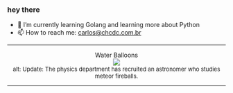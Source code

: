 ### hey there 

- :seedling: I’m currently learning Golang and learning more about Python
- :mailbox: How to reach me: carlos@chcdc.com.br


---


<!-- xkcd -->
<p align="center">Water Balloons</br><img src=https://imgs.xkcd.com/comics/water_balloons.png></br><font size =2>alt: Update: The physics department has recruited an astronomer who studies meteor fireballs.</br></font></p></table></p> 


<!-- xkcd -->
---
